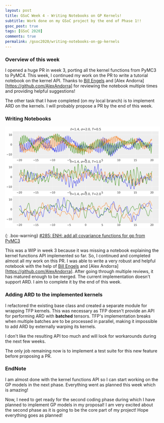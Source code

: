 ```yaml
---
layout: post
title: GSoC Week 4 - Writing Notebooks on GP Kernels!
subtitle: Work done on my GSoC project by the end of Phase 1!!
gsoc_post: true
tags: [GSoC 2020]
comments: true
permalink: /gsoc2020/writing-notebooks-on-gp-kernels
---
```


### Overview of this week

I opened a huge PR in week 3, porting all the kernel functions from PyMC3 to PyMC4. This week, I continued my work on the PR to write a tutorial notebook on the kernel API. Thanks to [Bill Engels](https://github.com/bwengals) and [Alex Andorra][https://github.com/AlexAndorra] for reviewing the notebook multiple times and providing helpful suggestions!

The other task that I have completed (on my local branch) is to implement ARD on the kernels. I will probably propose a PR by the end of this week.

### Writing Notebooks

![Week 4 Amazing Plot](/images/gaussian_process_files/week_4_work.png)

{: .box-warning}
[#285: ENH: add all covariance functions for gp from PyMC3](https://github.com/pymc-devs/pymc4/pull/285)

This was a WIP in week 3 because it was missing a notebook explaining the kernel functions API implemented so far. So, I continued and completed almost all my work on this PR. I was able to write a very robust and helpful notebook with the help of [Bill Engels](https://github.com/bwengals) and [Alex Andorra][https://github.com/AlexAndorra]. After going through multiple reviews, it has matured enough to be merged. The current implementation doesn't support ARD. I aim to complete it by the end of this week.

### Adding ARD to the implemented kernels

I refactored the existing base class and created a separate module for wrapping TFP kernels. This was necessary as TFP doesn't provide an API for performing ARD with **batched** tensors. TFP's implementation breaks when multiple batches are to be processed in parallel, making it impossible to add ARD by externally warping its kernels.

I don't like the resulting API too much and will look for workarounds during the next few weeks.

The only job remaining now is to implement a test suite for this new feature before proposing a PR.

### EndNote

I am almost done with the kernel functions API so I can start working on the GP models in the next phase. Everything went as planned this week which is amazing!

Now, I need to get ready for the second coding phase during which I have planned to implement GP models in my proposal! I am very excited about the second phase as it is going to be the core part of my project! Hope everything goes as planned!
